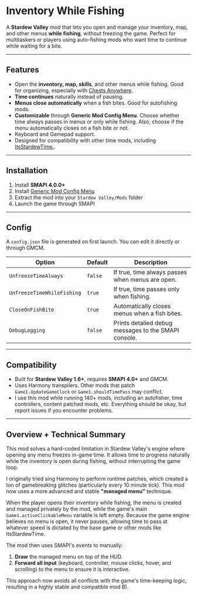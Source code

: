 # Inventory While Fishing

A **Stardew Valley** mod that lets you open and manage your inventory, map, and other menus **while fishing**, without freezing the game. Perfect for multitaskers or players using auto-fishing mods who want time to continue while waiting for a bite.

---

## Features

* Open the **inventory, map, skills**, and other menus while fishing. Good for organizing, especially with [Chests Anywhere](https://www.nexusmods.com/stardewvalley/mods/518).
* **Time continues** naturally instead of pausing.
* **Menus close automatically** when a fish bites. Good for autofishing mods.
* **Customizable** through **Generic Mod Config Menu**. Choose whether time always passes in menus or only while fishing. Also, choose if the menu automatically closes on a fish bite or not.
* Keyboard and Gamepad support.
* Designed for compatibility with other time mods, including [ItsStardewTime.](https://github.com/Enerrex/ItsStardewTime).

---

## Installation
1. Install **SMAPI 4.0.0+**  
2. Install [Generic Mod Config Menu](https://www.nexusmods.com/stardewvalley/mods/5098)  
3. Extract the mod into your `Stardew Valley/Mods` folder  
4. Launch the game through SMAPI

---

## Config
A `config.json` file is generated on first launch. You can edit it directly or through GMCM.

| Option | Default | Description |
|--------|----------|-------------|
| `UnfreezeTimeAlways` | `false` | If true, time always passes when menus are open. |
| `UnfreezeTimeWhileFishing` | `true` | If true, time passes only when fishing. |
| `CloseOnFishBite` | `true` | Automatically closes menus when a fish bites. |
| `DebugLogging` | `false` | Prints detailed debug messages to the SMAPI console. |

---

## Compatibility

* Built for **Stardew Valley 1.6+**, requires **SMAPI 4.0+** and GMCM.
* Uses Harmony transpilers. Other mods that patch `Game1.UpdateGameClock` or `Game1.shouldTimePass` may conflict.
* I use this mod while running 140+ mods, including an autofisher, time controllers, content patched mods, etc. Everything should be okay, but report issues if you encounter problems.

---

## Overview + Technical Summary

This mod solves a hard-coded limitation in Stardew Valley's engine where opening any menu freezes in-game time. It allows time to progress naturally while the inventory is open during fishing, without interrupting the game loop.

I originally tried sing Harmony to perform runtime patches, which created a ton of gamebreaking glitches (particularly every 10 minute tick). This mod now uses a more advanced and stable **"managed menu"** technique.

When the player opens their inventory while fishing, the menu is created and managed privately by the mod, while the game's main `Game1.activeClickableMenu` variable is left empty. Because the game engine believes no menu is open, it never pauses, allowing time to pass at whatever speed is dictated by the base game or other mods like ItsStardewTime.

The mod then uses SMAPI's events to manually:
1.  **Draw** the managed menu on top of the HUD.
2.  **Forward all input** (keyboard, controller, mouse clicks, hover, and scrolling) to the menu to ensure it is interactive.

This approach now avoids all conflicts with the game's time-keeping logic, resulting in a highly stable and compatible mod B).
